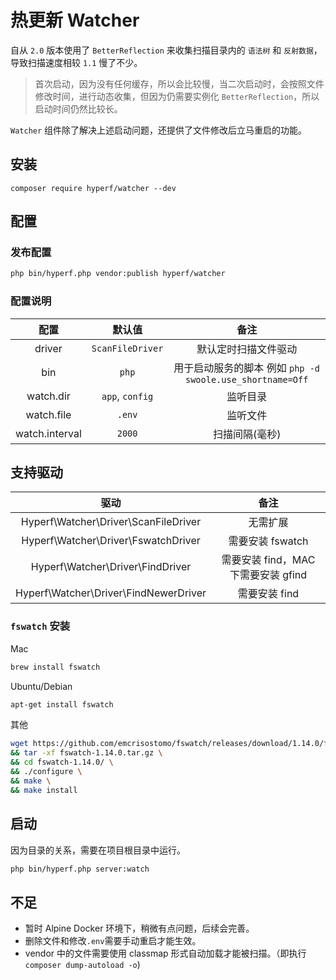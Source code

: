 # 热更新 Watcher

自从 `2.0` 版本使用了 `BetterReflection` 来收集扫描目录内的 `语法树` 和 `反射数据`，导致扫描速度相较 `1.1` 慢了不少。

> 首次启动，因为没有任何缓存，所以会比较慢，当二次启动时，会按照文件修改时间，进行动态收集，但因为仍需要实例化 `BetterReflection`，所以启动时间仍然比较长。

`Watcher` 组件除了解决上述启动问题，还提供了文件修改后立马重启的功能。

## 安装

```
composer require hyperf/watcher --dev
```

## 配置

### 发布配置

```bash
php bin/hyperf.php vendor:publish hyperf/watcher
```

### 配置说明

|      配置      |      默认值      |                           备注                            |
| :------------: | :--------------: | :-------------------------------------------------------: |
|     driver     | `ScanFileDriver` |                   默认定时扫描文件驱动                    |
|      bin       |      `php`       | 用于启动服务的脚本 例如 `php -d swoole.use_shortname=Off` |
|   watch.dir    | `app`, `config`  |                         监听目录                          |
|   watch.file   |      `.env`      |                         监听文件                          |
| watch.interval |      `2000`      |                      扫描间隔(毫秒)                       |

## 支持驱动

|                 驱动                  |                备注                 |
| :-----------------------------------: | :---------------------------------: |
| Hyperf\Watcher\Driver\ScanFileDriver  |              无需扩展               |
|  Hyperf\Watcher\Driver\FswatchDriver  |          需要安装 fswatch           |
|   Hyperf\Watcher\Driver\FindDriver    | 需要安装 find，MAC 下需要安装 gfind |
| Hyperf\Watcher\Driver\FindNewerDriver |            需要安装 find            |

### `fswatch` 安装

Mac

```bash
brew install fswatch
```

Ubuntu/Debian

```bash
apt-get install fswatch
```

其他

```bash
wget https://github.com/emcrisostomo/fswatch/releases/download/1.14.0/fswatch-1.14.0.tar.gz \
&& tar -xf fswatch-1.14.0.tar.gz \
&& cd fswatch-1.14.0/ \
&& ./configure \
&& make \
&& make install
```

## 启动

因为目录的关系，需要在项目根目录中运行。

```bash
php bin/hyperf.php server:watch
```

## 不足

- 暂时 Alpine Docker 环境下，稍微有点问题，后续会完善。
- 删除文件和修改`.env`需要手动重启才能生效。
- vendor 中的文件需要使用 classmap 形式自动加载才能被扫描。（即执行`composer dump-autoload -o`)

